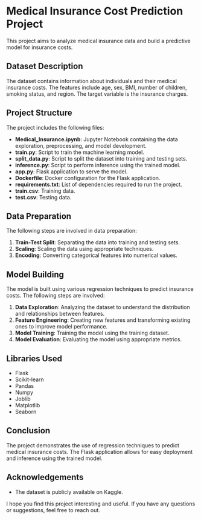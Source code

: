 
# Medical Insurance Cost Prediction Project

This project aims to analyze medical insurance data and build a predictive model for insurance costs.

## Dataset Description

The dataset contains information about individuals and their medical insurance costs. The features include age, sex, BMI, number of children, smoking status, and region. The target variable is the insurance charges.

## Project Structure

The project includes the following files:

- **Medical_Insurance.ipynb**: Jupyter Notebook containing the data exploration, preprocessing, and model development.
- **train.py**: Script to train the machine learning model.
- **split_data.py**: Script to split the dataset into training and testing sets.
- **inference.py**: Script to perform inference using the trained model.
- **app.py**: Flask application to serve the model.
- **Dockerfile**: Docker configuration for the Flask application.
- **requirements.txt**: List of dependencies required to run the project.
- **train.csv**: Training data.
- **test.csv**: Testing data.

## Data Preparation

The following steps are involved in data preparation:

1. **Train-Test Split**: Separating the data into training and testing sets.
2. **Scaling**: Scaling the data using appropriate techniques.
3. **Encoding**: Converting categorical features into numerical values.

## Model Building

The model is built using various regression techniques to predict insurance costs. The following steps are involved:

1. **Data Exploration**: Analyzing the dataset to understand the distribution and relationships between features.
2. **Feature Engineering**: Creating new features and transforming existing ones to improve model performance.
3. **Model Training**: Training the model using the training dataset.
4. **Model Evaluation**: Evaluating the model using appropriate metrics.

## Libraries Used

- Flask
- Scikit-learn
- Pandas
- Numpy
- Joblib
- Matplotlib
- Seaborn

## Conclusion

The project demonstrates the use of regression techniques to predict medical insurance costs. The Flask application allows for easy deployment and inference using the trained model.

## Acknowledgements

- The dataset is publicly available on Kaggle.

I hope you find this project interesting and useful. If you have any questions or suggestions, feel free to reach out.
